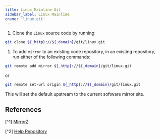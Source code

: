 ```yaml
---
title: Linux Mainline Git
sidebar_label: Linux Mainline
cname: 'linux.git'
---
```


1. Clone the `Linux` source code by running:

```bash varcode
git clone ${_http}://${_domain}/git/linux.git
```

 
1. To add `mirror` to an existing code repository, in an existing repository, run either of the following commands:

```bash varcode
git remote add mirror ${_http}://${_domain}/git/linux.git
```

or

```bash varcode
git remote set-url origin ${_http}://${_domain}/git/linux.git
```

This will set the default upstream to the current software mirror site.

## References

[^1] [MirrorZ](https://mirrors.cernet.edu.cn/about) 

[^2] [Help Repository](https://github.com/mirrorz-org/mirrorz-help) 

